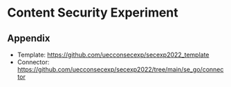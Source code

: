 # Content Security Experiment

## Appendix
- Template: https://github.com/uecconsecexp/secexp2022_template
- Connector: https://github.com/uecconsecexp/secexp2022/tree/main/se_go/connector
